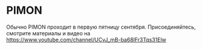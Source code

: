 # PIMON
Обычно PIMON проходит в первую пятницу сентября. 
Присоединяйтесь, смотрите материалы и видео на https://www.youtube.com/channel/UCvJ_mB-ba68lFr3Tqs31Elw
